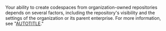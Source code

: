 Your ability to create codespaces from organization-owned repositories depends on several factors, including the repository's visibility and the settings of the organization or its parent enterprise. For more information, see "[AUTOTITLE](/codespaces/troubleshooting/troubleshooting-creation-and-deletion-of-codespaces#no-access-to-create-a-codespace)."
